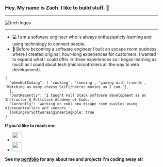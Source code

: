 ### Hey. My name is Zach. I like to build stuff. 👋

--- 

![tech logos]( https://www.stackimages.xyz/l/css-html-javascript-postgresql-nodejs-npm-react-sequelize-typescript-webpack)

---

* :computer: I am a software engineer who is always enthusiasticly learning and using technology to connect people.
* :space_invader: Before becoming a software engineer I built an escape room business where I created original, hour-long experiences for customers. I wanted to expand what I could offer in these experiences so I began learning as much as I could about tech (microcontrollers all the way to web development).

```
{
  "whenNotCoding": [ 'cooking', 'running', 'gaming with friends', 'Watching as many cheesy SciFi/horror movies as I can.'], 
  ],
  "JustRecently": 'I taught Full Stack software development as an Instructor @ Fullstack Academy of Code.',
  "Currently": 'working on cool new escape room puzzles using microcontrollers and sensors.',
  lookingForSoftwareEngineeringRole: true
}
```

**If you'd like to reach me:**
* <a href="mailto:zacharyadcoding@gmail.com" target="_blank"><img style="height:30px;" src="https://img.icons8.com/external-kmg-design-basic-outline-kmg-design/32/000000/external-email-business-management-kmg-design-basic-outline-kmg-design.png"/></a>
* <a href="https://www.linkedin.com/in/droge/" target="_blank"><img style="height:30px;" src="https://img.icons8.com/ios-filled/50/000000/linkedin.png"/></a>


**See my [portfolio](https://zacharyad.github.io/) for any about me and projects I'm coding away at!**

